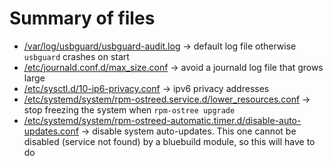 # Summary of files
- [/var/log/usbguard/usbguard-audit.log](root/var/log/usbguard/usbguard-audit.log) -> default log file otherwise `usbguard` crashes on start
- [/etc/journald.conf.d/max_size.conf](root/etc/journald.conf.d/max_size.conf) -> avoid a journald log file that grows large
- [/etc/sysctl.d/10-ip6-privacy.conf](root/etc/sysctl.d/10-ip6-privacy.conf) -> ipv6 privacy addresses
- [/etc/systemd/system/rpm-ostreed.service.d/lower_resources.conf](root/etc/systemd/system/rpm-ostreed.service.d/lower_resources.conf) -> stop freezing the system when `rpm-ostree upgrade`
- [/etc/systemd/system/rpm-ostreed-automatic.timer.d/disable-auto-updates.conf](root/etc/systemd/system/rpm-ostreed-automatic.timer.d/disable-auto-updates.conf) -> disable system auto-updates. This one cannot be disabled (service not found) by a bluebuild module, so this will have to do
